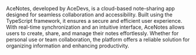 AceNotes, developed by AceDevs, is a cloud-based note-sharing app designed for seamless collaboration and accessibility. Built using the TypeScript framework, it ensures a secure and efficient user experience. With real-time synchronization and an intuitive interface, AceNotes allows users to create, share, and manage their notes effortlessly. Whether for personal use or team collaboration, the platform offers a reliable solution for organizing information and enhancing productivity.
